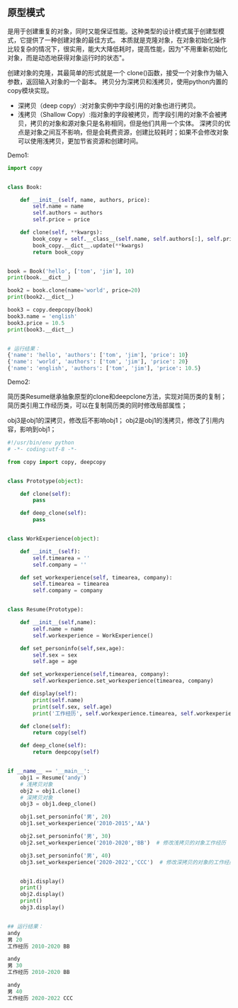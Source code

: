 ## 原型模式

是用于创建重复的对象，同时又能保证性能。这种类型的设计模式属于创建型模式，它提供了一种创建对象的最佳方式。
本质就是克隆对象，在对象初始化操作比较复杂的情况下，很实用，能大大降低耗时，提高性能，因为"不用重新初始化对象，而是动态地获得对象运行时的状态"。

创建对象的克隆，其最简单的形式就是一个 clone()函数，接受一个对象作为输入参数，返回输入对象的一个副本。
拷贝分为深拷贝和浅拷贝，使用python内置的copy模块实现。
- 深拷贝（deep copy）:对对象实例中字段引用的对象也进行拷贝。
- 浅拷贝（Shallow Copy）:指对象的字段被拷贝，而字段引用的对象不会被拷贝，拷贝的对象和源对象只是名称相同，但是他们共用一个实体。
深拷贝的优点是对象之间互不影响，但是会耗费资源，创建比较耗时；如果不会修改对象可以使用浅拷贝，更加节省资源和创建时间。


Demo1:
```python
import copy


class Book:

    def __init__(self, name, authors, price):
        self.name = name
        self.authors = authors
        self.price = price

    def clone(self, **kwargs):
        book_copy = self.__class__(self.name, self.authors[:], self.price)
        book_copy.__dict__.update(**kwargs)
        return book_copy


book = Book('hello', ['tom', 'jim'], 10)
print(book.__dict__)

book2 = book.clone(name='world', price=20)
print(book2.__dict__)

book3 = copy.deepcopy(book)
book3.name = 'english'
book3.price = 10.5
print(book3.__dict__)


# 运行结果：
{'name': 'hello', 'authors': ['tom', 'jim'], 'price': 10}
{'name': 'world', 'authors': ['tom', 'jim'], 'price': 20}
{'name': 'english', 'authors': ['tom', 'jim'], 'price': 10.5}
```

Demo2:

简历类Resume继承抽象原型的clone和deepclone方法，实现对简历类的复制；
简历类引用工作经历类，可以在复制简历类的同时修改局部属性；

obj3是obj1的深拷贝，修改后不影响obj1； 
obj2是obj1的浅拷贝，修改了引用内容，影响到obj1；

```python
#!/usr/bin/env python
# -*- coding:utf-8 -*-

from copy import copy, deepcopy


class Prototype(object):

    def clone(self):
        pass

    def deep_clone(self):
        pass


class WorkExperience(object):

    def __init__(self):
        self.timearea = ''
        self.company = ''

    def set_workexperience(self, timearea, company):
        self.timearea = timearea
        self.company = company


class Resume(Prototype):

    def __init__(self,name):
        self.name = name
        self.workexperience = WorkExperience()

    def set_personinfo(self,sex,age):
        self.sex = sex
        self.age = age

    def set_workexperience(self,timearea, company):
        self.workexperience.set_workexperience(timearea, company)

    def display(self):
        print(self.name)
        print(self.sex, self.age)
        print('工作经历', self.workexperience.timearea, self.workexperience.company)

    def clone(self):
        return copy(self)

    def deep_clone(self):
        return deepcopy(self)


if __name__ == '__main__':
    obj1 = Resume('andy')
    # 浅拷贝对象
    obj2 = obj1.clone()
    # 深拷贝对象
    obj3 = obj1.deep_clone()

    obj1.set_personinfo('男', 20)
    obj1.set_workexperience('2010-2015','AA')

    obj2.set_personinfo('男', 30)
    obj2.set_workexperience('2010-2020','BB')  # 修改浅拷贝的对象工作经历

    obj3.set_personinfo('男', 40)
    obj3.set_workexperience('2020-2022','CCC')  # 修改深拷贝的对象的工作经历


    obj1.display()
    print()
    obj2.display()
    print()
    obj3.display()


## 运行结果：
andy
男 20
工作经历 2010-2020 BB

andy
男 30
工作经历 2010-2020 BB

andy
男 40
工作经历 2020-2022 CCC
```